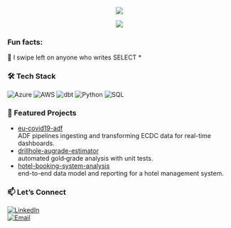 <!-- Slice Banner -->

<p align="center">
  <img src="https://capsule-render.vercel.app/api
    ?type=egg
    &color=0:FFAFBD,100:ffc3a0
    &height=90
    &fontSize=32
    &section=header
    &text=Hello+World+🚀" />
</p>


<!-- Header -->
<p align="center">
  <img src="https://capsule-render.vercel.app/api
    ?type=soft
    &color=0:FF9A9E,100:FAD0C4
    &height=200
    &section=header
    &text=Code+Is+Art+🎨
    &fontSize=55
    &animation=scaleIn" />
</p>

<!-- About -->
### Fun facts:
🤔 I swipe left on anyone who writes SELECT *

<!-- Tech Stack -->
### 🛠️ Tech Stack
![Azure](https://img.shields.io/badge/-Azure-05122A?logo=microsoftazure)
![AWS](https://img.shields.io/badge/-AWS-05122A?logo=amazonaws)
![dbt](https://img.shields.io/badge/-dbt-05122A?logo=dbt)
![Python](https://img.shields.io/badge/-Python-05122A?logo=python)
![SQL](https://img.shields.io/badge/-PostgreSQL-05122A?logo=postgresql)


<!-- Featured Projects -->
### 💼 Featured Projects
- [eu-covid19-adf](https://github.com/itsannhienjoy/eu-covid19-adf)  
  ADF pipelines ingesting and transforming ECDC data for real-time dashboards.
- [drillhole-augrade-estimator](https://github.com/itsannhienjoy/drillhole-augrade-estimator)  
  automated gold‐grade analysis with unit tests.  
- [hotel-booking-system-analysis](https://github.com/itsannhienjoy/hotel-booking-system-analysis)  
  end-to-end data model and reporting for a hotel management system.  

### 📫 Let’s Connect
[![LinkedIn](https://img.shields.io/badge/-LinkedIn-05122A?logo=linkedin)](https://linkedin.com/in/itsannhienjoy)  
[![Email](https://img.shields.io/badge/-Email-05122A?logo=gmail)](mailto:youremail@example.com)
